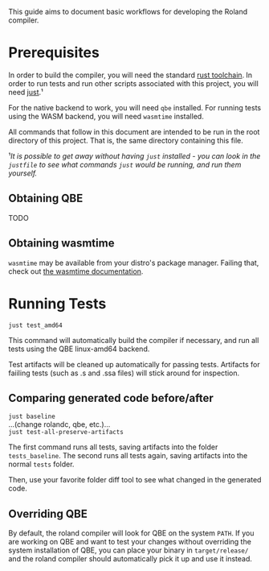 This guide aims to document basic workflows for developing the Roland compiler.

# Prerequisites

In order to build the compiler, you will need the standard [rust toolchain](https://rustup.rs/). In order to run tests and run other scripts associated with this project, you will need [just](https://github.com/casey/just?tab=readme-ov-file#installation).¹

For the native backend to work, you will need `qbe` installed. For running tests using the WASM backend, you will need `wasmtime` installed.

All commands that follow in this document are intended to be run in the root directory of this project. That is, the same directory containing this file.

¹*It is possible to get away without having `just` installed - you can look in the `justfile` to see what commands `just` would be running, and run them yourself.*

## Obtaining QBE

TODO

## Obtaining wasmtime

`wasmtime` may be available from your distro's package manager. Failing that, check out [the wasmtime documentation](https://docs.wasmtime.dev/cli-install.html).

# Running Tests
`just test_amd64`

This command will automatically build the compiler if necessary, and run all tests using the QBE linux-amd64 backend.

Test artifacts will be cleaned up automatically for passing tests. Artifacts for faiiling tests (such as .s and .ssa files) will stick around for inspection.

## Comparing generated code before/after
`just baseline`  
...(change rolandc, qbe, etc.)...  
`just test-all-preserve-artifacts`  

The first command runs all tests, saving artifacts into the folder `tests_baseline`. The second runs all tests again, saving artifacts into the normal `tests` folder.

Then, use your favorite folder diff tool to see what changed in the generated code.

## Overriding QBE
By default, the roland compiler will look for QBE on the system `PATH`. If you are working on QBE and want to test your changes without overriding the system installation of QBE, you can place your binary in `target/release/` and the roland compiler should automatically pick it up and use it instead.
